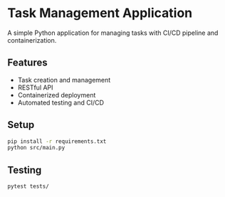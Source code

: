 # Task Management Application

A simple Python application for managing tasks with CI/CD pipeline and containerization.

## Features

- Task creation and management
- RESTful API
- Containerized deployment
- Automated testing and CI/CD

## Setup

```bash
pip install -r requirements.txt
python src/main.py
```

## Testing

```bash
pytest tests/
```
